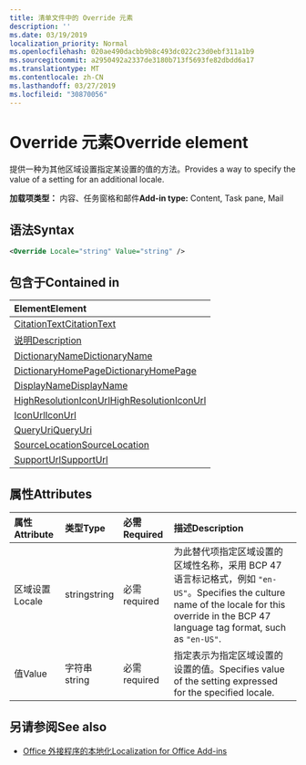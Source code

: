 ```yaml
---
title: 清单文件中的 Override 元素
description: ''
ms.date: 03/19/2019
localization_priority: Normal
ms.openlocfilehash: 020ae490dacbb9b8c493dc022c23d0ebf311a1b9
ms.sourcegitcommit: a2950492a2337de3180b713f5693fe82dbdd6a17
ms.translationtype: MT
ms.contentlocale: zh-CN
ms.lasthandoff: 03/27/2019
ms.locfileid: "30870056"
---
```

# <a name="override-element"></a><span data-ttu-id="71fdc-102">Override 元素</span><span class="sxs-lookup"><span data-stu-id="71fdc-102">Override element</span></span>

<span data-ttu-id="71fdc-103">提供一种为其他区域设置指定某设置的值的方法。</span><span class="sxs-lookup"><span data-stu-id="71fdc-103">Provides a way to specify the value of a setting for an additional locale.</span></span>

<span data-ttu-id="71fdc-104">**加载项类型：** 内容、任务窗格和邮件</span><span class="sxs-lookup"><span data-stu-id="71fdc-104">**Add-in type:** Content, Task pane, Mail</span></span>

## <a name="syntax"></a><span data-ttu-id="71fdc-105">语法</span><span class="sxs-lookup"><span data-stu-id="71fdc-105">Syntax</span></span>

```XML
<Override Locale="string" Value="string" />
```

## <a name="contained-in"></a><span data-ttu-id="71fdc-106">包含于</span><span class="sxs-lookup"><span data-stu-id="71fdc-106">Contained in</span></span>

|<span data-ttu-id="71fdc-107">**Element**</span><span class="sxs-lookup"><span data-stu-id="71fdc-107">**Element**</span></span>|
|:-----|
|[<span data-ttu-id="71fdc-108">CitationText</span><span class="sxs-lookup"><span data-stu-id="71fdc-108">CitationText</span></span>](citationtext.md)|
|[<span data-ttu-id="71fdc-109">说明</span><span class="sxs-lookup"><span data-stu-id="71fdc-109">Description</span></span>](description.md)|
|[<span data-ttu-id="71fdc-110">DictionaryName</span><span class="sxs-lookup"><span data-stu-id="71fdc-110">DictionaryName</span></span>](dictionaryname.md)|
|[<span data-ttu-id="71fdc-111">DictionaryHomePage</span><span class="sxs-lookup"><span data-stu-id="71fdc-111">DictionaryHomePage</span></span>](dictionaryhomepage.md)|
|[<span data-ttu-id="71fdc-112">DisplayName</span><span class="sxs-lookup"><span data-stu-id="71fdc-112">DisplayName</span></span>](displayname.md)|
|[<span data-ttu-id="71fdc-113">HighResolutionIconUrl</span><span class="sxs-lookup"><span data-stu-id="71fdc-113">HighResolutionIconUrl</span></span>](highresolutioniconurl.md)|
|[<span data-ttu-id="71fdc-114">IconUrl</span><span class="sxs-lookup"><span data-stu-id="71fdc-114">IconUrl</span></span>](iconurl.md)|
|[<span data-ttu-id="71fdc-115">QueryUri</span><span class="sxs-lookup"><span data-stu-id="71fdc-115">QueryUri</span></span>](queryuri.md)|
|[<span data-ttu-id="71fdc-116">SourceLocation</span><span class="sxs-lookup"><span data-stu-id="71fdc-116">SourceLocation</span></span>](sourcelocation.md)|
|[<span data-ttu-id="71fdc-117">SupportUrl</span><span class="sxs-lookup"><span data-stu-id="71fdc-117">SupportUrl</span></span>](supporturl.md)|

## <a name="attributes"></a><span data-ttu-id="71fdc-118">属性</span><span class="sxs-lookup"><span data-stu-id="71fdc-118">Attributes</span></span>

|<span data-ttu-id="71fdc-119">**属性**</span><span class="sxs-lookup"><span data-stu-id="71fdc-119">**Attribute**</span></span>|<span data-ttu-id="71fdc-120">**类型**</span><span class="sxs-lookup"><span data-stu-id="71fdc-120">**Type**</span></span>|<span data-ttu-id="71fdc-121">**必需**</span><span class="sxs-lookup"><span data-stu-id="71fdc-121">**Required**</span></span>|<span data-ttu-id="71fdc-122">**描述**</span><span class="sxs-lookup"><span data-stu-id="71fdc-122">**Description**</span></span>|
|:-----|:-----|:-----|:-----|
|<span data-ttu-id="71fdc-123">区域设置</span><span class="sxs-lookup"><span data-stu-id="71fdc-123">Locale</span></span>|<span data-ttu-id="71fdc-124">string</span><span class="sxs-lookup"><span data-stu-id="71fdc-124">string</span></span>|<span data-ttu-id="71fdc-125">必需</span><span class="sxs-lookup"><span data-stu-id="71fdc-125">required</span></span>|<span data-ttu-id="71fdc-126">为此替代项指定区域设置的区域性名称，采用 BCP 47 语言标记格式，例如 `"en-US"`。</span><span class="sxs-lookup"><span data-stu-id="71fdc-126">Specifies the culture name of the locale for this override in the BCP 47 language tag format, such as  `"en-US"`.</span></span>|
|<span data-ttu-id="71fdc-127">值</span><span class="sxs-lookup"><span data-stu-id="71fdc-127">Value</span></span>|<span data-ttu-id="71fdc-128">字符串</span><span class="sxs-lookup"><span data-stu-id="71fdc-128">string</span></span>|<span data-ttu-id="71fdc-129">必需</span><span class="sxs-lookup"><span data-stu-id="71fdc-129">required</span></span>|<span data-ttu-id="71fdc-130">指定表示为指定区域设置的设置的值。</span><span class="sxs-lookup"><span data-stu-id="71fdc-130">Specifies value of the setting expressed for the specified locale.</span></span>|

## <a name="see-also"></a><span data-ttu-id="71fdc-131">另请参阅</span><span class="sxs-lookup"><span data-stu-id="71fdc-131">See also</span></span>

- [<span data-ttu-id="71fdc-132">Office 外接程序的本地化</span><span class="sxs-lookup"><span data-stu-id="71fdc-132">Localization for Office Add-ins</span></span>](/office/dev/add-ins/develop/localization)
    
